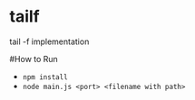 # tailf
tail -f implementation

#How to Run
* `npm install`
* `node main.js <port> <filename with path>`
